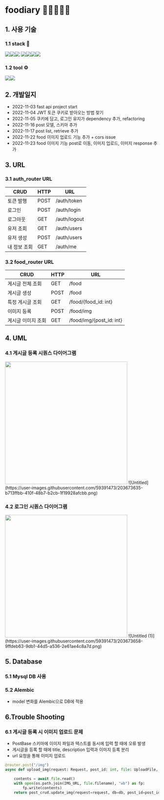 # foodiary 📔🍕🍔🍟🌭
## 1. 사용 기술 <br>
### 1.1   stack 🔧
<img src="https://img.shields.io/badge/FastAPI-009688?style=flat&logo=FastAPI&logoColor=black"/><img src="https://img.shields.io/badge/Mysql-4479A1?style=flat&logo=Mysql&logoColor=white"/><img src="https://img.shields.io/badge/SQlite-003B57?style=flat&logo=SQLite&logoColor=white"/>
<img src="https://img.shields.io/badge/AmazonEC2-FF9900?style=flat&logo=AmazonEC2&logoColor=white"/><img src="https://img.shields.io/badge/Gunicorn-499848?style=flat&logo=Gunicorn&logoColor=white"/><img src="https://img.shields.io/badge/Python-3776AB?style=flat&logo=Python&logoColor=white"/><img src="https://img.shields.io/badge/NGINX-009639?style=flat&logo=NGINX&logoColor=white"/>

### 1.2  tool ⚙
<img src="https://img.shields.io/badge/VisualStudio-5C2D91?style=flat&logo=VisualStudio&logoColor=white"/><img src="https://img.shields.io/badge/Github-181717?style=flat&logo=Github&logoColor=white"/>

## 2. 개발일지

- 2022-11-03 fast api project start
- 2022-11-04 JWT 토큰 쿠키로 받아오는 방법 찾기
- 2022-11-05 쿠키에 담고, 로그인 유지가 dependency 추가, refactoring
- 2022-11-16 post 모델, 스키마 추가
- 2022-11-17 post list, retrieve 추가
- 2022-11-22 food 이미지 업로드 기능 추가 + cors issue
- 2022-11-23 food 이미지 기능 post로 이동, 이미지 업로드, 이미지 response 추가

## 3. URL

### 3.1 auth_router URL
|CRUD|HTTP|URL|
|---|---|---|
|토큰 발행|POST|/auth/token|
|로그인|POST|/auth/login|
|로그아웃|GET|/auth/logout|
|유저 조회|GET|/auth/users|
|유저 생성|POST|/auth/users|
|내 정보 조회|GET|/auth/me|

### 3.2 food_router URL
|CRUD|HTTP|URL|
|---|---|---|
|게시글 전체 조회|GET|/food|
|게시글 생성|POST|/food|
|특정 게시글 조회|GET|/food/{food_id: int}|
|이미지 등록|POST|/food/img|
|게시글 이미지 조회|GET|/food/img/{post_id: int}|

## 4. UML

### 4.1 게시글 등록 시퀀스 다이어그램
<img src="https://user-images.githubusercontent.com/59391473/203673635-b713ffbb-410f-48b7-b2cb-1f19928afcbb.png" width="400" height="400"/>
![Untitled](https://user-images.githubusercontent.com/59391473/203673635-b713ffbb-410f-48b7-b2cb-1f19928afcbb.png)


### 4.2 로그인 시퀀스 다이어그램
<img src="https://user-images.githubusercontent.com/59391473/203673658-9ffdeb63-9db1-44d5-a536-2e61ae4c8a7d.png" width="400" height="400"/>
![Untitled (1)](https://user-images.githubusercontent.com/59391473/203673658-9ffdeb63-9db1-44d5-a536-2e61ae4c8a7d.png)

## 5. Database
### 5.1 Mysql DB 사용
### 5.2 Alembic 
- model 변화를 Alembic으로 DB에 적용

## 6.Trouble Shooting

### 6.1 게시글 등록 시 이미지 업로드 문제
- PostBase 스키마에 이미지 파일과 텍스트를 동시에 입력 할 때에 오류 발생
- 게시글을 등록 할 때에 title, description 입력과 이미지 등록 분리
- url 요청을 통해 이미지 업로드  

```python
@router.post("/img")
async def upload_img(request: Request, post_id: int, file: UploadFile, db: Session = Depends(get_db), dependencies=Depends(AuthProvider())):
   
    contents = await file.read()
    with open(os.path.join(IMG_URL, file.filename), "wb") as fp:
        fp.write(contents)
    return post_crud.update_img(request=request, db=db, post_id=post_id, img_url=file.filename)
    
```
